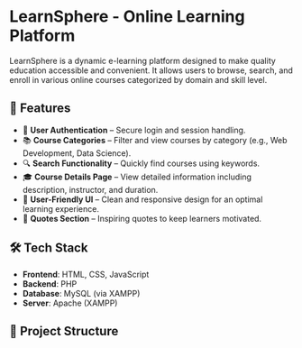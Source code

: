 # LearnSphere - Online Learning Platform

LearnSphere is a dynamic e-learning platform designed to make quality education accessible and convenient. It allows users to browse, search, and enroll in various online courses categorized by domain and skill level.

## 🚀 Features

- 🔐 **User Authentication** – Secure login and session handling.
- 📚 **Course Categories** – Filter and view courses by category (e.g., Web Development, Data Science).
- 🔍 **Search Functionality** – Quickly find courses using keywords.
- 🎓 **Course Details Page** – View detailed information including description, instructor, and duration.
- 🧠 **User-Friendly UI** – Clean and responsive design for an optimal learning experience.
- 💬 **Quotes Section** – Inspiring quotes to keep learners motivated.

## 🛠️ Tech Stack

- **Frontend**: HTML, CSS, JavaScript
- **Backend**: PHP
- **Database**: MySQL (via XAMPP)
- **Server**: Apache (XAMPP)

## 📁 Project Structure

